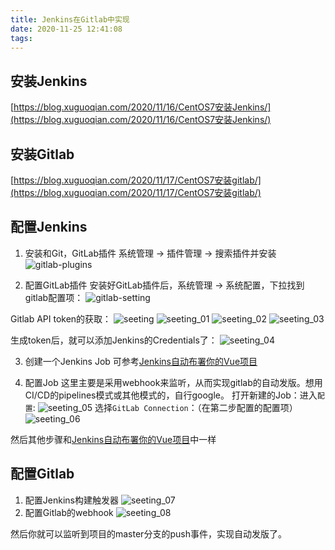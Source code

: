 ```yaml
---
title: Jenkins在Gitlab中实现
date: 2020-11-25 12:41:08
tags:
---
```


## 安装Jenkins
[https://blog.xuguoqian.com/2020/11/16/CentOS7安装Jenkins/](https://blog.xuguoqian.com/2020/11/16/CentOS7安装Jenkins/)

## 安装Gitlab
[https://blog.xuguoqian.com/2020/11/17/CentOS7安装gitlab/](https://blog.xuguoqian.com/2020/11/17/CentOS7安装gitlab/)

## 配置Jenkins
1. 安装和Git，GitLab插件
系统管理 -> 插件管理 -> 搜索插件并安装
![gitlab-plugins](./gitlab-plugins.png)

2. 配置GitLab插件
安装好GitLab插件后，系统管理 -> 系统配置，下拉找到gitlab配置项：
![gitlab-setting](./gitlab-setting.png)

Gitlab API token的获取：
![seeting](./setting.png)
![seeting_01](./setting_01.png)
![seeting_02](./setting_02.png)
![seeting_03](./setting_03.png)

生成token后，就可以添加Jenkins的Credentials了：
![seeting_04](./setting_04.png)

3. 创建一个Jenkins Job
可参考[Jenkins自动布署你的Vue项目](https://blog.xuguoqian.com/2020/11/24/Jenkins自动布署你的Vue项目/)

4. 配置Job
这里主要是采用webhook来监听，从而实现gitlab的自动发版。想用CI/CD的pipelines模式或其他模式的，自行google。
打开新建的Job：进入`配置`:
![seeting_05](./setting_05.png)
选择`GitLab Connection`：（在第二步配置的配置项）
![seeting_06](./setting_06.png)

然后其他步骤和[Jenkins自动布署你的Vue项目](https://blog.xuguoqian.com/2020/11/24/Jenkins自动布署你的Vue项目/)中一样

## 配置Gitlab
1. 配置Jenkins构建触发器
![seeting_07](./setting_07.png)
2. 配置Gitlab的webhook
![seeting_08](./setting_08.png)

然后你就可以监听到项目的master分支的push事件，实现自动发版了。